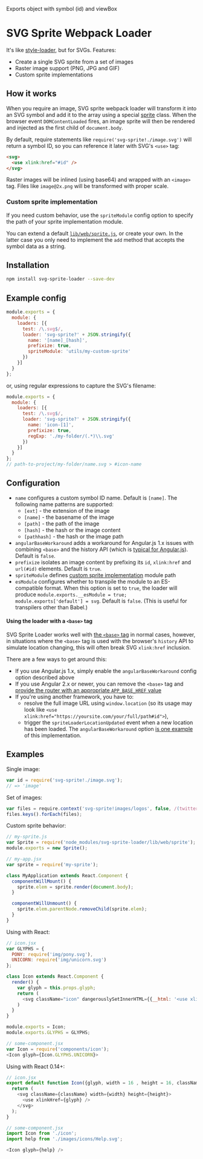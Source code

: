 Exports object with symbol (id) and viewBox

# SVG Sprite Webpack Loader

It's like [style-loader](https://github.com/webpack/style-loader), but for SVGs. Features:

- Create a single SVG sprite from a set of images
- Raster image support (PNG, JPG and GIF)
- Custom sprite implementations

## How it works
When you require an image, SVG sprite webpack loader will transform it into an SVG symbol and add it to the array using a special [sprite](lib/web/sprite.js) class.
When the browser event `DOMContentLoaded` fires, an image sprite will then be rendered and injected as the first child of `document.body`.

By default, require statements like `require('svg-sprite!./image.svg')` will return a symbol ID, so you can reference it later
with SVG's `<use>` tag:

```html
<svg>
  <use xlink:href="#id" />
</svg>
```

Raster images  will be inlined (using base64) and wrapped with an `<image>` tag.
Files like `image@2x.png` will be transformed with proper scale.

### Custom sprite implementation
If you need custom behavior, use the `spriteModule` config option to specify the path of your sprite implementation module.

You can extend a default [`lib/web/sprite.js`](lib/web/sprite.js), or create your own.
In the latter case you only need to implement the `add` method that accepts the symbol data as a string.

## Installation

```bash
npm install svg-sprite-loader --save-dev
```

## Example config
```js
module.exports = {
  module: {
    loaders: [{
      test: /\.svg$/,
      loader: 'svg-sprite?' + JSON.stringify({
        name: '[name]_[hash]',
        prefixize: true,
        spriteModule: 'utils/my-custom-sprite'
      })
    }]
  }
};
```
or, using regular expressions to capture the SVG's filename:
```js
module.exports = {
  module: {
    loaders: [{
      test: /\.svg$/,
      loader: 'svg-sprite?' + JSON.stringify({
        name: 'icon-[1]',
        prefixize: true,
        regExp: './my-folder/(.*)\\.svg'
      })
    }]
  }
};
// path-to-project/my-folder/name.svg > #icon-name
```

## Configuration

* `name` configures a custom symbol ID name. Default is `[name]`. The following name patterns are supported:
  * `[ext]` - the extension of the image
  * `[name]` - the basename of the image
  * `[path]` - the path of the image
  * `[hash]` - the hash or the image content
  * `[pathhash]` - the hash or the image path
* `angularBaseWorkaround` adds a workaround for Angular.js 1.x issues with combining `<base>` and the history API (which is [typical for Angular.js](https://github.com/angular/angular.js/issues/8934)). Default is `false`.
* `prefixize` isolates an image content by prefixing its `id`, `xlink:href` and `url(#id)` elements. Default is `true`.
* `spriteModule` defines [custom sprite implementation](#custom-sprite-implementation) module path
* `esModule` configures whether to transpile the module to an ES-compatible format. When this option is set to `true`, the loader will produce `module.exports.__esModule = true; module.exports['default'] = svg`. Default is `false`. (This is useful for transpilers other than Babel.)

#### Using the loader with a `<base>` tag
SVG Sprite Loader works well with [the `<base>` tag](https://developer.mozilla.org/en-US/docs/Web/HTML/Element/base) in normal cases, however, in situations where the `<base>` tag is used with the browser's `history` API to simulate location changing, this will often break SVG `xlink:href` inclusion.

There are a few ways to get around this:
- If you use Angular.js 1.x, simply enable the `angularBaseWorkaround` config option described above
- If you use Angular 2.x or newer, you can remove the `<base>` tag and [provide the router with an appropriate `APP_BASE_HREF` value](https://angular.io/docs/ts/latest/guide/router.html#!#html5-urls-and-the-lt-base-href-)
- If you're using another framework, you have to: 
  - resolve the full image URL using `window.location` (so its usage may look like `<use xlink:href="https://yoursite.com/your/full/path#id">`), 
  - trigger the `spriteLoaderLocationUpdated` event when a new location has been loaded. The `angularBaseWorkaround` option [is one example](https://github.com/kisenka/svg-sprite-loader/blob/master/lib/web/angular-base-workaround.js#L6) of this implementation.

## Examples

Single image:
```js
var id = require('svg-sprite!./image.svg');
// => 'image'
```

Set of images:
```js
var files = require.context('svg-sprite!images/logos', false, /(twitter|facebook|youtube)\.svg$/);
files.keys().forEach(files);
```

Custom sprite behavior:
```js
// my-sprite.js
var Sprite = require('node_modules/svg-sprite-loader/lib/web/sprite');
module.exports = new Sprite();

// my-app.jsx
var sprite = require('my-sprite');

class MyApplication extends React.Component {
  componentWillMount() {
    sprite.elem = sprite.render(document.body);
  }

  componentWillUnmount() {
    sprite.elem.parentNode.removeChild(sprite.elem);
  }
}
```

Using with React:
```js
// icon.jsx
var GLYPHS = {
  PONY: require('img/pony.svg'),
  UNICORN: require('img/unicorn.svg')
};

class Icon extends React.Component {
  render() {
    var glyph = this.props.glyph;
    return (
      <svg className="icon" dangerouslySetInnerHTML={{__html: '<use xlink:href="' + glyph + '"></use>'}}/>
    )
  }
}

module.exports = Icon;
module.exports.GLYPHS = GLYPHS;

// some-component.jsx
var Icon = require('components/icon');
<Icon glyph={Icon.GLYPHS.UNICORN}>
```

Using with React 0.14+:
```js
// icon.jsx
export default function Icon({glyph, width = 16 , height = 16, className = 'icon'}){
  return (
    <svg className={className} width={width} height={height}>
      <use xlinkHref={glyph} />
    </svg>
  );
}

// some-component.jsx
import Icon from './icon';
import help from './images/icons/Help.svg';

<Icon glyph={help} />
```
